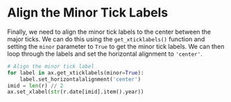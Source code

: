 # Align the Minor Tick Labels

Finally, we need to align the minor tick labels to the center between the major ticks. We can do this using the `get_xticklabels()` function and setting the `minor` parameter to `True` to get the minor tick labels. We can then loop through the labels and set the horizontal alignment to `'center'`.

```python
# Align the minor tick label
for label in ax.get_xticklabels(minor=True):
    label.set_horizontalalignment('center')
imid = len(r) // 2
ax.set_xlabel(str(r.date[imid].item().year))
```
